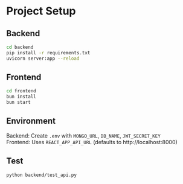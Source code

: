 # Project Setup

## Backend
```bash
cd backend
pip install -r requirements.txt
uvicorn server:app --reload
```

## Frontend  
```bash
cd frontend
bun install
bun start
```

## Environment
Backend: Create `.env` with `MONGO_URL`, `DB_NAME`, `JWT_SECRET_KEY`  
Frontend: Uses `REACT_APP_API_URL` (defaults to http://localhost:8000)

## Test
```bash
python backend/test_api.py
```

